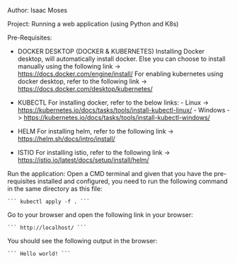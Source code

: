 Author: Isaac Moses

Project: Running a web application (using Python and K8s)

Pre-Requisites:

- DOCKER DESKTOP (DOCKER & KUBERNETES)
    Installing Docker desktop, will automatically install docker. Else you can choose to install manually using the following link -> https://docs.docker.com/engine/install/
    For enabling kubernetes using docker desktop, refer to the following link -> https://docs.docker.com/desktop/kubernetes/

- KUBECTL
    For installing docker, refer to the below links:
        - Linux -> https://kubernetes.io/docs/tasks/tools/install-kubectl-linux/
        - Windows -> https://kubernetes.io/docs/tasks/tools/install-kubectl-windows/

- HELM
    For installing helm, refer to the following link -> https://helm.sh/docs/intro/install/

- ISTIO
    For installing istio, refer to the following link -> https://istio.io/latest/docs/setup/install/helm/


Run the application:
Open a CMD terminal and given that you have the pre-requisites installed and configured, you need to run the following command in the same directory as this file:
``````````````````````````
``` kubectl apply -f . ```
``````````````````````````

Go to your browser and open the following link in your browser:
`````````````````````````
``` http://localhost/ ```
`````````````````````````

You should see the following output in the browser:
````````````````````
``` Hello world! ```
